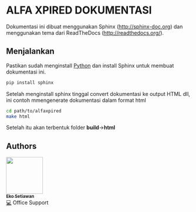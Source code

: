 # ALFA XPIRED DOKUMENTASI

Dokumentasi ini dibuat menggunakan Sphinx (http://sphinx-doc.org) dan menggunakan tema dari ReadTheDocs (http://readthedocs.org/).

## Menjalankan

Pastikan sudah menginstall [Python](https://www.python.org/) dan install Sphinx untuk membuat dokumentasi ini.

```sh
pip install sphinx
```

Setelah menginstall sphinx tinggal convert dokumentasi ke output HTML dll, ini contoh mmengenerate dokumentasi dalam format html

```sh
cd path/to/alfaxpired
make html
```
Setelah itu akan terbentuk folder **build**->**html**

## Authors
<!-- ALL-CONTRIBUTORS-LIST:START - Do not remove or modify this section -->
<!-- prettier-ignore -->
[<img src="https://avatars1.githubusercontent.com/u/25001246?v=4" width="100px;"/><br /><sub><b>Eko Setiawan</b></sub>](https://github.com/ehkoqtau)<br />[💻](https://github.com/ehkoqtau/alfaxpired/commits?author=ehkoqtau "Code") Office Support
